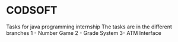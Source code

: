 # CODSOFT
Tasks for java programming internship 
The tasks are in the different branches
1 - Number Game
2 - Grade System
3- ATM Interface
